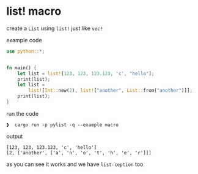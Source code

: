 
# list! macro
create a `List` using `list!` just like `vec!`

example code
```rust
use python::*;


fn main() {
    let list = list![123, 123, 123.123, 'c', "hello"];
    print(list);
    let list =
        list![Int::new(2), list!["another", List::from("another")]];
    print(list);
}

```

run the code
```shell
❱  cargo run -p pylist -q --example macro
```

output
```shell
[123, 123, 123.123, 'c', 'hello']
[2, ['another', ['a', 'n', 'o', 't', 'h', 'e', 'r']]]
```
as you can see it works and we have `list-ception` too

